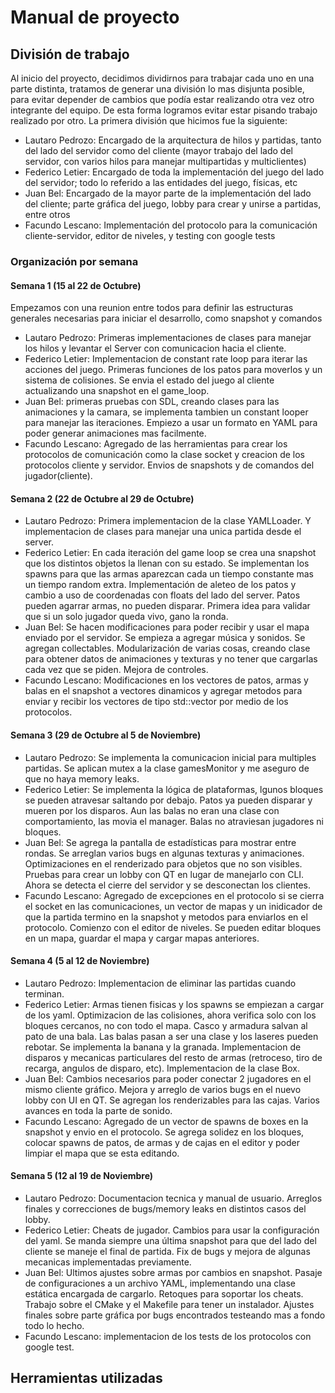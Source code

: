 # Manual de proyecto

## División de trabajo

Al inicio del proyecto, decidimos dividirnos para trabajar cada uno en una parte distinta, tratamos de generar una división lo mas disjunta posible, para evitar depender de cambios que podía estar realizando otra vez otro integrante del equipo. De esta forma logramos evitar estar pisando trabajo realizado por otro.
La primera división que hicimos fue la siguiente:
- Lautaro Pedrozo: Encargado de la arquitectura de hilos y partidas, tanto del lado del servidor como del cliente (mayor trabajo del lado del servidor, con varios hilos para manejar multipartidas y multiclientes)
- Federico Letier: Encargado de toda la implementación del juego del lado del servidor; todo lo referido a las entidades del juego, físicas, etc
- Juan Bel: Encargado de la mayor parte de la implementación del lado del cliente; parte gráfica del juego, lobby para crear y unirse a partidas, entre otros
- Facundo Lescano: Implementación del protocolo para la comunicación cliente-servidor, editor de niveles, y testing con google tests

### Organización por semana
#### Semana 1 (15 al 22 de Octubre)
Empezamos con una reunion entre todos para definir las estructuras generales necesarias para iniciar el desarrollo, como snapshot y comandos
- Lautaro Pedrozo: Primeras implementaciones de clases para manejar los hilos y levantar el Server con comunicacion hacia el cliente. 
- Federico Letier: Implementacion de constant rate loop para iterar las acciones del juego. Primeras funciones de los patos para moverlos y un sistema de colisiones. Se envia el estado del juego al cliente actualizando una snapshot en el game_loop.
- Juan Bel: primeras pruebas con SDL, creando clases para las animaciones y la camara, se implementa tambien un constant looper para manejar las iteraciones. Empiezo a usar un formato en YAML para poder generar animaciones mas facilmente.
- Facundo Lescano: Agregado de las herramientas para crear los protocolos de comunicación como la clase socket y creacion de los protocolos cliente y servidor. Envios de snapshots y de comandos del jugador(cliente).

#### Semana 2 (22 de Octubre al 29 de Octubre)
- Lautaro Pedrozo: Primera implementacion de la clase YAMLLoader. Y implementacion de clases para manejar una unica partida desde el server.
- Federico Letier: En cada iteración del game loop se crea una snapshot que los distintos objetos la llenan con su estado. Se implementan los spawns para que las armas aparezcan cada un tiempo constante mas un tiempo random extra. Implementación de aleteo de los patos y cambio a uso de coordenadas con floats del lado del server. Patos pueden agarrar armas, no pueden disparar. Primera idea para validar que si un solo jugador queda vivo, gano la ronda.
- Juan Bel: Se hacen modificaciones para poder recibir y usar el mapa enviado por el servidor. Se empieza a agregar música y sonidos. Se agregan collectables. Modularización de varias cosas, creando clase para obtener datos de animaciones y texturas y no tener que cargarlas cada vez que se piden. Mejora de controles.
- Facundo Lescano: Modificaciones en los vectores de patos, armas y balas en el snapshot a vectores dinamicos y agregar metodos para enviar y recibir los vectores de tipo std::vector por medio de los protocolos.

#### Semana 3 (29 de Octubre al 5 de Noviembre)
- Lautaro Pedrozo: Se implementa la comunicacion inicial para multiples partidas. Se aplican mutex a la clase gamesMonitor y me aseguro de que no haya memory leaks.
- Federico Letier: Se implementa la lógica de plataformas, lgunos bloques se pueden atravesar saltando por debajo. Patos ya pueden disparar y mueren por los disparos. Aun las balas no eran una clase con comportamiento, las movia el manager. Balas no atraviesan jugadores ni bloques.
- Juan Bel: Se agrega la pantalla de estadísticas para mostrar entre    rondas. Se arreglan varios bugs en algunas texturas y animaciones. Optimizaciones en el renderizado para objetos que no son visibles. Pruebas para crear un lobby con QT en lugar de manejarlo con CLI. Ahora se detecta el cierre del servidor y se desconectan los clientes.
- Facundo Lescano: Agregado de excepciones en el protocolo si se cierra el socket en las comunicaciones, un vector de mapas y un inidicador de que la partida termino en la snapshot y metodos para enviarlos en el protocolo.
Comienzo con el editor de niveles. Se pueden editar bloques en un mapa, guardar el mapa y cargar mapas anteriores.


#### Semana 4 (5 al 12 de Noviembre)
- Lautaro Pedrozo: Implementacion de eliminar las partidas cuando terminan.
- Federico Letier: Armas tienen fisicas y los spawns se empiezan a cargar de los yaml. Optimizacion de las colisiones, ahora verifica solo con los bloques cercanos, no con todo el mapa.  Casco y armadura salvan al pato de una bala. Las balas pasan a ser una clase y los laseres pueden rebotar. Se implementa la banana y la granada. Implementacion de disparos y mecanicas particulares del resto de armas (retroceso, tiro de recarga, angulos de disparo, etc). Implementacion de la clase Box. 
- Juan Bel: Cambios necesarios para poder conectar 2 jugadores en el mismo cliente gráfico. Mejora y arreglo de varios bugs en el nuevo lobby con UI en QT. Se agregan los renderizables para las cajas. Varios avances en toda la parte de sonido.
- Facundo Lescano: Agregado de un vector de spawns de boxes en la snapshot y envio en el protocolo. Se agrega solidez en los bloques, colocar spawns de patos, de armas y de cajas en el editor y poder limpiar el mapa que se esta editando.

#### Semana 5 (12 al 19 de Noviembre)
- Lautaro Pedrozo: Documentacion tecnica y manual de usuario. Arreglos finales y correcciones de bugs/memory leaks en distintos casos del lobby.
- Federico Letier: Cheats de jugador. Cambios para usar la configuración del yaml. Se manda siempre una última snapshot para que del lado del cliente se maneje el final de partida. Fix de bugs y mejora de algunas mecanicas implementadas previamente.
- Juan Bel: Ultimos ajustes sobre armas por cambios en snapshot. Pasaje de configuraciones a un archivo YAML, implementando una clase estática encargada de cargarlo. Retoques para soportar los cheats. Trabajo sobre el CMake y el Makefile para tener un instalador. Ajustes finales sobre parte gráfica por bugs encontrados testeando mas a fondo todo lo hecho.
- Facundo Lescano: implementacion de los tests de los protocolos con google test.

## Herramientas utilizadas


